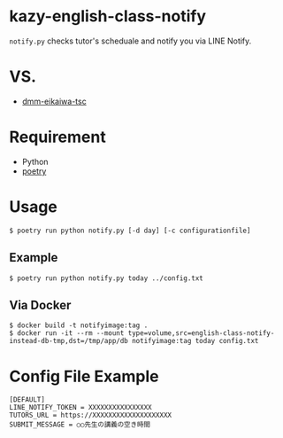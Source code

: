 # kazy-english-class-notify

`notify.py` checks tutor's scheduale and notify you via LINE Notify.

# VS.
- [dmm-eikaiwa-tsc](https://github.com/oinume/dmm-eikaiwa-tsc/)

# Requirement
- Python
- [poetry](https://cocoatomo.github.io/poetry-ja/)

# Usage

```
$ poetry run python notify.py [-d day] [-c configurationfile]
```

## Example
```
$ poetry run python notify.py today ../config.txt
```

## Via Docker 
```
$ docker build -t notifyimage:tag .
$ docker run -it --rm --mount type=volume,src=english-class-notify-instead-db-tmp,dst=/tmp/app/db notifyimage:tag today config.txt
```

# Config File Example

```
[DEFAULT]
LINE_NOTIFY_TOKEN = XXXXXXXXXXXXXXXX
TUTORS_URL = https://XXXXXXXXXXXXXXXXXXXX
SUBMIT_MESSAGE = ○○先生の講義の空き時間
```